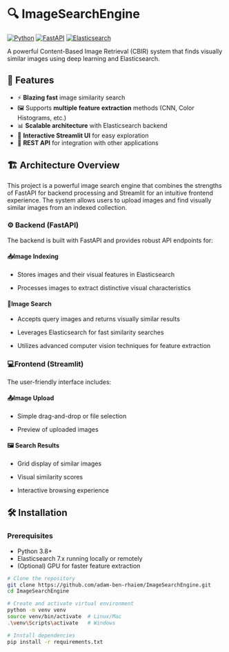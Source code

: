 # 🔍 ImageSearchEngine
[![Python](https://img.shields.io/badge/Python-3.8%2B-blue)](https://python.org)
[![FastAPI](https://img.shields.io/badge/FastAPI-0.68+-green)](https://fastapi.tiangolo.com)
[![Elasticsearch](https://img.shields.io/badge/Elasticsearch-7.x-yellow)](https://elastic.co)


A powerful Content-Based Image Retrieval (CBIR) system that finds visually similar images using deep learning and Elasticsearch.

## 🚀 Features

- ⚡ **Blazing fast** image similarity search
- 🖼️ Supports **multiple feature extraction** methods (CNN, Color Histograms, etc.)
- 📊 **Scalable architecture** with Elasticsearch backend
- 🌈 **Interactive Streamlit UI** for easy exploration
- 🔌 **REST API** for integration with other applications


## 🏗️ Architecture Overview 

This project is a powerful image search engine that combines the strengths of FastAPI for backend processing and Streamlit for an intuitive frontend experience. The system allows users to upload images and find visually similar images from an indexed collection.

### ⚙️ Backend (FastAPI)
The backend is built with FastAPI and provides robust API endpoints for:

#### 📥Image Indexing 

- Stores images and their visual features in Elasticsearch

- Processes images to extract distinctive visual characteristics

#### 🔎Image Search

- Accepts query images and returns visually similar results

- Leverages Elasticsearch for fast similarity searches

- Utilizes advanced computer vision techniques for feature extraction

### 💻Frontend (Streamlit) 
The user-friendly interface includes:

#### 📤Image Upload 

- Simple drag-and-drop or file selection

- Preview of uploaded images

#### 🖼️ Search Results 

- Grid display of similar images

- Visual similarity scores

- Interactive browsing experience

## 🛠️ Installation

### Prerequisites
- Python 3.8+
- Elasticsearch 7.x running locally or remotely
- (Optional) GPU for faster feature extraction

```bash
# Clone the repository
git clone https://github.com/adam-ben-rhaiem/ImageSearchEngine.git
cd ImageSearchEngine

# Create and activate virtual environment
python -m venv venv
source venv/bin/activate  # Linux/Mac
.\venv\Scripts\activate   # Windows

# Install dependencies
pip install -r requirements.txt


